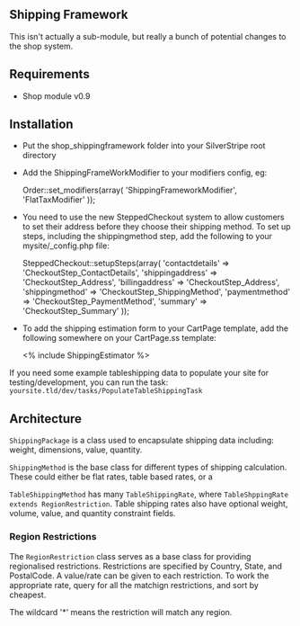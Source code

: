 ## Shipping Framework

This isn't actually a sub-module, but really a bunch of potential changes to the shop system.

## Requirements

 * Shop module v0.9

## Installation

 * Put the shop_shippingframework folder into your SilverStripe root directory
 * Add the ShippingFrameWorkModifier to your modifiers config, eg:

	Order::set_modifiers(array(
		'ShippingFrameworkModifier',
		'FlatTaxModifier'
	));

 * You need to use the new SteppedCheckout system to allow customers to set their address
 before they choose their shipping method. To set up steps, including the shippingmethod step,
 add the following to your mysite/_config.php file:

	SteppedCheckout::setupSteps(array(
		'contactdetails' => 'CheckoutStep_ContactDetails',
		'shippingaddress' => 'CheckoutStep_Address',
		'billingaddress' => 'CheckoutStep_Address',
		'shippingmethod' => 'CheckoutStep_ShippingMethod',
		'paymentmethod' => 'CheckoutStep_PaymentMethod',
		'summary' => 'CheckoutStep_Summary'
	));

 * To add the shipping estimation form to your CartPage template, add the following
 somewhere on your CartPage.ss template:

	<% include ShippingEstimator %>

If you need some example tableshipping data to populate your site for testing/development, 
you can run the task: `yoursite.tld/dev/tasks/PopulateTableShippingTask`

## Architecture

`ShippingPackage` is a class used to encapsulate shipping data including: weight, dimensions, value, quantity.

`ShippingMethod` is the base class for different types of shipping calculation.
These could either be flat rates, table based rates, or a

`TableShippingMethod` has many `TableShippingRate`, where `TableShppingRate extends RegionRestriction`.
Table shipping rates also have optional weight, volume, value, and quantity constraint fields.

### Region Restrictions

The `RegionRestriction` class serves as a base class for providing regionalised restrictions.
Restrictions are specified by Country, State, and PostalCode. A value/rate can be given to each
restriction. To work the appropriate rate, query for all the matchign restrictions, and sort
by cheapest.

The wildcard '*' means the restriction will match any region.